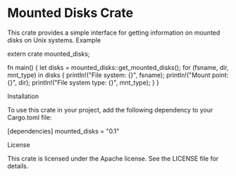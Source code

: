 
# Mounted Disks Crate

This crate provides a simple interface for getting information on mounted disks on Unix systems.
Example

extern crate mounted_disks;

fn main() {
    let disks = mounted_disks::get_mounted_disks();
    for (fsname, dir, mnt_type) in disks {
        println!("File system: {}", fsname);
        println!("Mount point: {}", dir);
        println!("File system type: {}", mnt_type);
    }
}

Installation

To use this crate in your project, add the following dependency to your Cargo.toml file:

[dependencies]
mounted_disks = "0.1"

License

This crate is licensed under the Apache license. See the LICENSE file for details.
